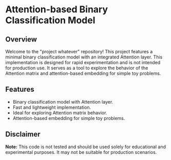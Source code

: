 # Attention-based Binary Classification Model

## Overview

Welcome to the "project whatever" repository! This project features a minimal binary classification model with an integrated Attention layer. This implementation is designed for rapid experimentation and is not intended for production use. It serves as a tool to explore the behavior of the Attention matrix and attention-based embedding for simple toy problems.

## Features

- Binary classification model with Attention layer.
- Fast and lightweight implementation.
- Ideal for exploring Attention matrix behavior.
- Attention-based embedding for simple toy problems.

## Disclaimer

**Note:** This code is not tested and should be used solely for educational and experimental purposes. It may not be suitable for production scenarios.
